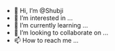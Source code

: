 - 👋 Hi, I’m @Shubji
- 👀 I’m interested in ...
- 🌱 I’m currently learning ...
- 💞️ I’m looking to collaborate on ...
- 📫 How to reach me ...

<!---
Shubji/Shubji is a ✨ special ✨ repository because its `README.md` (this file) appears on your GitHub profile.
You can click the Preview link to take a look at your changes.
--->
